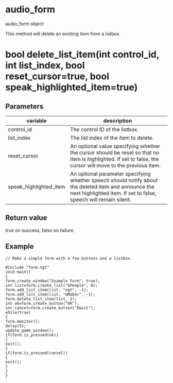 # audio_form


audio_form object

This method will delete an existing item from a listbox.

# bool delete_list_item(int control_id, int list_index, bool reset_cursor=true, bool speak_highlighted_item=true)

## Parameters

variable | description
---|---
control_id | The control ID of the listbox.
list_index | The list index of the item to delete.
reset_cursor | An optional value specifying whether the cursor should be reset so that no item is highlighted. If set to false, the cursor will move to the previous item.
speak_highlighted_item | An optional parameter specifying whether speech should notify about the deleted item and announce the next highlighted item. If set to false, speech will remain silent.

## Return value

true on success, false on failure.

## Example

```
// Make a simple form with a few buttons and a listbox.

#include "form.ngt"
void main()
{
form.create_window("Example Form", true);
int list=form.create_list("&People", 0);
form.add_list_item(list, "ngt", -1);
form.add_list_item(list, "mMaker", -1);
form.delete_list_item(list, 1);
int ok=form.create_button("OK");
int cancel=form.create_button("E&xit");
while(true)
{
form.monitor();
delay(5);
update_game_window();
if(form.is_pressed(ok))
{
exit();
}
if(form.is_pressed(cancel))
{
exit();
}
}
}
```